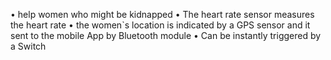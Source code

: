 • help women who might be kidnapped 
• The heart rate sensor measures the heart rate 
• the women`s location is indicated by a GPS sensor and it sent to the mobile App by Bluetooth module 
• Can be instantly triggered by a Switch
